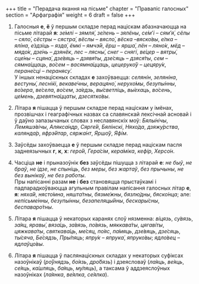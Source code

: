+++
title = "Перадача якання на пісьме"
chapter = "Правапіс галосных"
section = "Арфаграфія"
weight = 6
draft = false
+++

1. Галосныя __е__, __ё__ ў першым складзе перад націскам абазначаюцца на пісьме літарай __я__: _зе&#769;млі_ – _зямля&#769;_, _зе&#769;лень_ – _зялёны_, _се&#769;м’і_ – _сям’я&#769;_, _сёлы_ – _сяло&#769;_, _сёстры_ – _сястра&#769;_, _вёслы_ – _вясло&#769;_, _вёска_ –_вяско&#769;вы_, _е&#769;лка_ – _ялі&#769;на_, _е&#769;здзіць_ – _язда&#769;_, _ёмкі_ – _ямчэ&#769;й_, _ёрш_ – _ярша&#769;_, _лён_ – _ляно&#769;к_, _мёд_ – _мядо&#769;к_, _дзе&#769;нь_ – _дзянёк_, _лес_ – _лясны&#769;_, _снег_ – _снягі&#769;_, _ве&#769;цер_ – _вятры&#769;_, _сце&#769;ны_ – _сцяна&#769;_, _дзе&#769;вяць_ – _дзявя&#769;ты_, _дзе&#769;сяць_ – _дзяся&#769;ты_, _сем_ – _сямна&#769;ццаць_, _во&#769;сем_ – _васямна&#769;ццаць_, _цецеруко&#769;ў_ – _цецяру&#769;к_, _перане&#769;сці_ – _перанясу&#769;_.
<br>У іншых ненаціскных складах __е__ захоўваецца: _селяні&#769;н_, _зеляні&#769;на_, _вестуны&#769;_, _леснік&#769;і_, _векаве&#769;чны_, _верацяно&#769;_, _нерухо&#769;мы_, _безупы&#769;нны_, _во&#769;зера_, _ве&#769;села_, _во&#769;сем_, _за&#769;едзь_, _вы&#769;светліць_, _вы&#769;ехаць_, _во&#769;сень_, _це&#769;мень_, _дзевятна&#769;ццаты_, _дзесятко&#769;вы_.

2. Літара __я__ пішацца ў першым складзе перад націскам у імёнах, прозвішчах і геаграфічных назвах са славянскай лексічнай асновай і ў даўно запазычаных словах з неславянскіх моў: _Бялы&#769;нічы_, _Лемяшэ&#769;вічы_, _Алякса&#769;ндр_, _Сярге&#769;й_, _Бялі&#769;нскі_, _Няхо&#769;да_, _дзяжу&#769;рства_, _калянда&#769;р_, _яфрэ&#769;йтар_, _сяржа&#769;нт_, _Яршо&#769;ў_, _Яфі&#769;м_.

3. Заўсёды захоўваецца __е__ ў першым складзе перад націскам пасля заднеязычных __г__, __к__, __х__: _геро&#769;й_, _Гера&#769;сім_, _кера&#769;міка_, _кефі&#769;р_, _Херсо&#769;н_.

4. Часціца __не__ і прыназоўнік __без__ заўсёды пішуцца з літарай __е__: _не быў_, _не браў_, _не ідзе_, _не спыніць_, _без меры_, _без жартаў_, _без прычыны_, _не без вынікаў_, _не без работы_.
<br>Пры напісанні разам __не__ і __без__ становяцца прыстаўкамі і падпарадкоўваюцца агульным правілам напісання галосных літар __е__, __я__: _няха&#769;й_, _нясто&#769;мна_, _няшта&#769;тны_, _бязме&#769;жны_, _бязлю&#769;дны_, _бяско&#769;нца_; але: _непісьме&#769;нны_, _безупы&#769;нны_, _безапеляцы&#769;йны_, _бескары&#769;сны_, _беспаваро&#769;тны_.

5. Літара __я__ пішацца ў некаторых каранях слоў нязменна: _ві&#769;цязь_, _су&#769;вязь_, _за&#769;яц_, _яравы&#769;_, _вяза&#769;ць_, _за&#769;вязь_, _по&#769;вязь_, _мяккава&#769;ты_, _цягаві&#769;ты_, _цяжкава&#769;ты_, _святкава&#769;ць_, _ме&#769;сяц_, _по&#769;яс_, _па&#769;мяць_, _дзе&#769;вяць_, _дзе&#769;сяць_, _ты&#769;сяча_, _Бе&#769;сядзь_, _Пры&#769;пяць_; _япру&#769;к_ – _япрука&#769;_, _япруко&#769;вы_; _ядло&#769;вец_ – _ядлаўцо&#769;вы_.

6. Літара __я__ пішацца ў паслянаціскных складах у некаторых суфіксах назоўнікаў (_ро&#769;ўнядзь_, _бо&#769;язь_, _дро&#769;бязь_) і дзеясловаў (_ла&#769;яць_, _ве&#769;яць_, _се&#769;яць_, _ка&#769;шляць_, _ба&#769;яць_, _му&#769;ляць_), а таксама ў аддзеяслоўных назоўніках (_ла&#769;янка_, _ве&#769;ялка_, _се&#769;ялка_).

